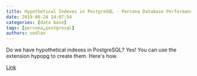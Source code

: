 ```yaml
---
title: Hypothetical Indexes in PostgreSQL - Percona Database Performance Blog
date: 2019-06-24 14:07:54
categories: [data base]
tags: [percona,postgresql]
authors: sedlav
---
```


Do we have hypothetical indexes in PostgreSQL? Yes! You can use the extension hypopg to create them. Here's how.

[Link](https://www.percona.com/blog/2019/06/21/hypothetical-indexes-in-postgresql/)

